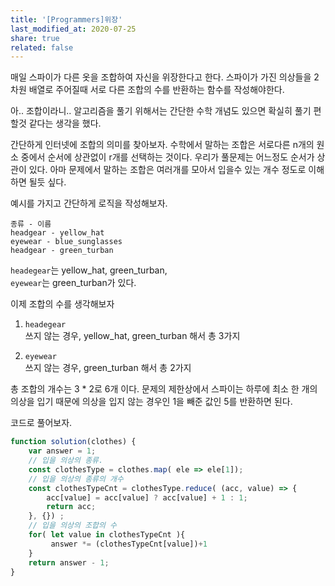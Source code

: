 ```yaml
---
title: '[Programmers]위장'
last_modified_at: 2020-07-25
share: true
related: false
---
```


매일 스파이가 다른 옷을 조합하여 자신을 위장한다고 한다.
스파이가 가진 의상들을 2차원 배열로 주어질때 서로 다른 조합의 수를 반환하는 함수를 작성해야한다. 

아.. 조합이라니.. 알고리즘을 풀기 위해서는 간단한 수학 개념도 있으면 확실히 풀기 편할것 같다는 생각을 했다. 

간단하게 인터넷에 조합의 의미를 찾아보자. 수학에서 말하는 조합은 서로다른 n개의 원소 중에서 순서에 상관없이 r개를 선택하는 것이다.
우리가 풀문제는 어느정도 순서가 상관이 있다. 아마 문제에서 말하는 조합은 여러개를 모아서 입을수 있는 개수 정도로 이해하면 될듯 싶다.

예시를 가지고 간단하게 로직을 작성해보자.
```
종류 - 이름  
headgear - yellow_hat    
eyewear - blue_sunglasses
headgear - green_turban
```

`headegear`는  yellow_hat, green_turban,  
`eyewear`는 green_turban가 있다.

이제 조합의 수를 생각해보자 

1. `headegear`   
   쓰지 않는 경우, yellow_hat, green_turban 해서 총 3가지

2. `eyewear`  
   쓰지 않는 경우, green_turban 해서 총 2가지

총 조합의 개수는 3 * 2로 6개 이다. 
문제의 제한상에서 스파이는 하루에 최소 한 개의 의상을 입기 때문에
의상을 입지 않는 경우인 1을 빼준 값인 5를 반환하면 된다. 

코드로 풀어보자. 

```js
function solution(clothes) {
    var answer = 1;
    // 입을 의상의 종류.  
    const clothesType = clothes.map( ele => ele[1]);
    // 입을 의상의 종류의 개수
    const clothesTypeCnt = clothesType.reduce( (acc, value) => {
        acc[value] = acc[value] ? acc[value] + 1 : 1;
        return acc;
    }, {}) ;
    // 입을 의상의 조합의 수 
    for( let value in clothesTypeCnt ){
         answer *= (clothesTypeCnt[value])+1
    }
    return answer - 1;
}
```
   